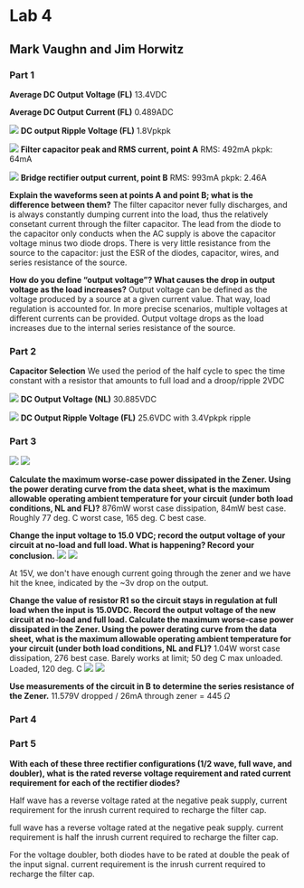 # Lab 4 
## Mark Vaughn and Jim Horwitz

### Part 1

**Average DC Output Voltage (FL)** 13.4VDC

**Average DC Output Current (FL)** 0.489ADC

![](img/Lab4-P1C.png)
**DC output Ripple Voltage (FL)** 1.8Vpkpk

![](img/Lab04-P1D.png)
**Filter capacitor peak and RMS current, point A** RMS: 492mA pkpk: 64mA

![](img/Lab04-P1E.png)
**Bridge rectifier output current, point B** RMS: 993mA pkpk: 2.46A

**Explain the waveforms seen at points A and point B; what is the difference between them?** The filter capacitor never fully discharges, and is always constantly dumping current into the load, thus the relatively consetant current through the filter capacitor. The lead from the diode to the capacitor only conducts when the AC supply is above the  capacitor voltage minus two diode drops. There is very little resistance from the source to the capacitor: just the ESR of the diodes, capacitor, wires, and series resistance of the source.

**How do you define “output voltage”? What causes the drop in output voltage as the load increases?** Output voltage can be defined as the voltage produced by a source at a given current value. That way, load regulation is accounted for. In more precise scenarios, multiple voltages at different currents can be provided. Output voltage drops as the load increases due to the internal series resistance of the source.

### Part 2

**Capacitor Selection** We used the period of the half cycle to spec the time constant with a resistor that amounts to full load and a droop/ripple 2VDC

![](img/Lab04-P2-infR.png)
**DC Output Voltage (NL)** 30.885VDC

![](img/Lab04-P2-560R1.png)
**DC Output Ripple Voltage (FL)** 25.6VDC with 3.4Vpkpk ripple

### Part 3

![](img/Lab4-P3FL.png)
![](img/Lab4-P3NL.png)

**Calculate the maximum worse-case power dissipated in the Zener. Using the power derating curve from the data sheet, what is the maximum allowable operating ambient temperature for your circuit (under both load conditions, NL and FL)?** 876mW worst case dissipation, 84mW best case. Roughly 77 deg. C worst case, 165 deg. C best case. 

**Change the input voltage to 15.0 VDC; record the output voltage of your circuit at no-load and full load. What is happening? Record your conclusion.**
![](img/Lab4-P3-15NL.png)
![](img/Lab4-P3-15FL.png)

At 15V, we don't have enough current going through the zener and we have hit the knee, indicated by the ~3v drop on the output.

**Change the value of resistor R1 so the circuit stays in regulation at full load when the input is 15.0VDC. Record the output voltage of the new circuit at no-load and full load. Calculate the maximum worse-case power dissipated in the Zener. Using the power derating curve from the data sheet, what is the maximum allowable operating ambient temperature for your circuit (under both load conditions, NL and FL)?** 1.04W worst case dissipation, 276 best case. Barely works at limit; 50 deg C max unloaded. Loaded, 120 deg. C
![](img/Lab4-P3-15NL33.png)
![](img/Lab4-P3-15FL33.png)



**Use measurements of the circuit in B to determine the series resistance of the Zener.**
11.579V dropped / 26mA through zener = 445 $\Omega$

### Part 4

### Part 5
**With each of these three rectifier configurations (1/2 wave, full wave, and doubler), what is the rated reverse voltage requirement and rated current requirement for each of the rectifier diodes?**

Half wave has a reverse voltage rated at the negative peak supply, current requirement for the inrush current required to recharge the filter cap.

full wave has a reverse voltage rated at the negative peak supply. current requirement is half the inrush current required to recharge the filter cap.

For the voltage doubler, both diodes have to be rated at double the peak of the input signal. current requirement is the inrush current required to recharge the filter cap.